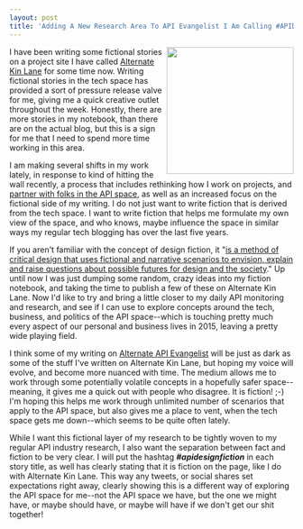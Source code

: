 ```yaml
---
layout: post
title: 'Adding A New Research Area To API Evangelist I Am Calling #APIDesignFiction'
---
```

<p><a href="http://alternate.apievangelist.com/blog/"><img src="https://s3.amazonaws.com/kinlane-productions/bw-icons/bw-api-design-fiction.png" alt="" width="225" align="right" /></a></p>
<p>I have been writing some fictional stories on a project site I have called <a href="http://alternate.kinlane.com/blog/">Alternate Kin Lane</a> for some time now. Writing fictional stories in the tech space has provided a sort of pressure release valve for me, giving me a quick creative outlet throughout the week. Honestly, there are more stories in my notebook, than there are on the actual blog, but this is a sign for me that I need to spend more time working in this area.</p>
<p>I am making several shifts in my work lately, in response to kind of hitting the wall recently, a process that includes rethinking how I work on projects, and <a href="http://kinlane.com/2015/10/27/striking-the-right-balance-with-api-evangelist-partners/">partner with folks in the API space</a>, as well as an increased focus on the fictional side of my writing. I do not just want to write fiction that is derived from the tech space. I want to write fiction that helps me formulate my own view of the space, and who knows, maybe influence the space in similar ways my regular tech blogging has over the last five years.</p>
<p>If you aren't familiar with the concept of design fiction, it "<a href="https://en.wikipedia.org/wiki/Design_fiction">is a method of critical design that uses fictional and narrative scenarios to envision, explain and raise questions about possible futures for design and the society</a>." Up until now I was just dumping some random, crazy ideas into my fiction notebook, and taking the time to publish a few of these on Alternate Kin Lane. Now I'd like to try and bring a little closer to my daily API monitoring and research, and see if I can use to explore concepts around the tech, business, and politics of the API space--which is touching pretty much every aspect of our personal and business lives in 2015, leaving a pretty wide playing field.</p>
<p>I think some of my writing on <a href="http://alternate.apievangelist.com/blog/">Alternate API Evangelist</a> will be just as dark as some of the stuff I've written on Alternate Kin Lane, but hoping my voice will evolve, and become more nuanced with time. The medium allows me to work through some potentially volatile concepts in a hopefully safer space--meaning, it gives me a quick out with people who disagree. It is fiction! ;-) I'm hoping this helps me work through unlimited number of scenarios that apply to the API space, but also gives me a place to vent, when the tech space gets me down--which seems to be quite often lately.&nbsp;</p>
<p>While I want this fictional layer of my research to be tightly woven to my regular API industry research, I also want the separation between fact and fiction to be very clear. I will put the hashtag <em><strong>#apidesignfiction</strong></em> in each story title, as well has clearly stating that it is fiction on the page, like I do with Alternate Kin Lane. This way any tweets, or social shares set expectations right away, clearly showing this is a different way of exploring the API space for me--not the API space we have, but the one we might have, or maybe should have, or maybe will have if we don't get our shit together!</p>
